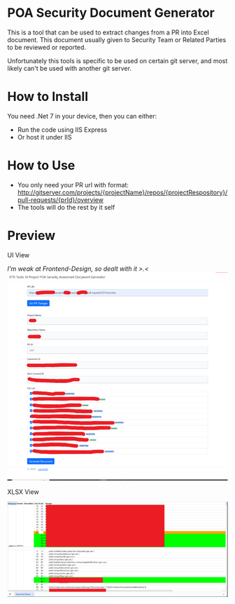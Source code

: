 # POA Security Document Generator

This is a tool that can be used to extract changes from a PR into Excel document. This document usually given to Security Team or Related Parties to be reviewed or reported.

Unfortunately this tools is specific to be used on certain git server, and most likely can't be used with another git server.

# How to Install
You need .Net 7 in your device, then you can either:
- Run the code using IIS Express
- Or host it under IIS

# How to Use
- You only need your PR url with format: http://gitserver.com/projects/{projectName}/repos/{projectRespository}/pull-requests/{prId}/overview
- The tools will do the rest by it self

# Preview
UI View 

*I'm weak at Frontend-Design, so dealt with it >.<*
![UI Image](../assets/poa-tools/sample-ui.png)

XLSX View


![Doc Image](../assets/poa-tools/sample-doc.png)
